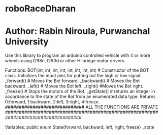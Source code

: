 # roboRaceDharan
# Author: Rabin Niroula, Purwanchal University

Use this library to program an arduino controlled vehicle with 4 or more wheels using l298n, l293d or other H-bridge motor drivers.

Functions:
  BOT(int, int, int, int, int, int, int, int) # Constructor of the BOT class. Initializes the input pins for putting out the high or low signal.
  _forward() # Moves the Bot forward.
  _backward() # Moves the Bot backward.
  _left() # Moves the Bot left.
  _right() #Moves the Bot right.
  _freeze() # Stops the motors of the Bot.
  _getState() # returns an integer in accordance to the state of the Bot from an enumerated data type. Returns 0:forward, 1:backward, 2:left, 3:right, 4:freeze.
  ############################# ALL THE FUNCTIONS ARE PRIVATE ####################################################################################
  
Variables:
  public enum State{forward, backward, left, right, freeze} _state
